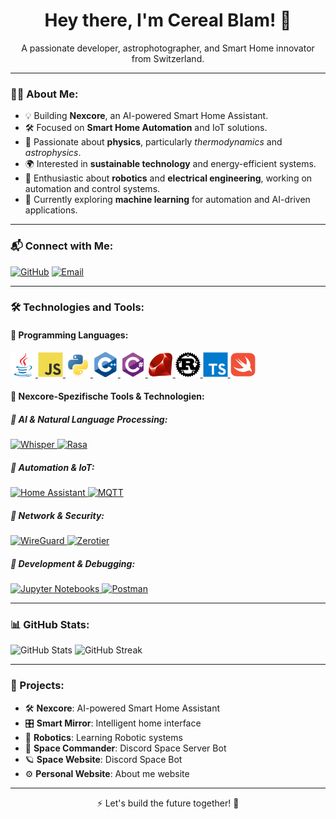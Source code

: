 <h1 align="center">Hey there, I'm Cereal Blam! 🚀</h1>

<p align="center">A passionate developer, astrophotographer, and Smart Home innovator from Switzerland.</p>

---

<h3 align="left">👨‍💻 About Me:</h3>
<ul>
  <li>💡 Building <strong>Nexcore</strong>, an AI-powered Smart Home Assistant.</li>
  <li>🛠️ Focused on <strong>Smart Home Automation</strong> and IoT solutions.</li>
  <li>🔬 Passionate about <strong>physics</strong>, particularly <em>thermodynamics</em> and <em>astrophysics</em>.</li>
  <li>🌍 Interested in <strong>sustainable technology</strong> and energy-efficient systems.</li>
  <li>🤖 Enthusiastic about <strong>robotics</strong> and <strong>electrical engineering</strong>, working on automation and control systems.</li>
  <li>📡 Currently exploring <strong>machine learning</strong> for automation and AI-driven applications.</li>
</ul>

---

<h3 align="left">📬 Connect with Me:</h3>
<p align="left">
  <a href="https://github.com/CerealYT" target="_blank"><img src="https://img.shields.io/badge/GitHub-181717?style=for-the-badge&logo=github&logoColor=white" alt="GitHub"/></a>
  <a href="mailto:cerealblam@gmail.com"><img src="https://img.shields.io/badge/Email-D14836?style=for-the-badge&logo=gmail&logoColor=white" alt="Email"/></a>
</p>

---

<h3 align="left">🛠️ Technologies and Tools:</h3>

<h4>🔹 Programming Languages:</h4>
<p>
  <a href="https://www.java.com" target="_blank" rel="noreferrer"> 
    <img src="https://raw.githubusercontent.com/devicons/devicon/master/icons/java/java-original.svg" alt="Java" width="40" height="40"/>
  </a>
  <a href="https://developer.mozilla.org/en-US/docs/Web/JavaScript" target="_blank" rel="noreferrer"> 
    <img src="https://raw.githubusercontent.com/devicons/devicon/master/icons/javascript/javascript-original.svg" alt="JavaScript" width="40" height="40"/>
  </a>
  <a href="https://www.python.org" target="_blank" rel="noreferrer"> 
    <img src="https://raw.githubusercontent.com/devicons/devicon/master/icons/python/python-original.svg" alt="Python" width="40" height="40"/>
  </a>
  <a href="https://www.w3schools.com/cpp/" target="_blank" rel="noreferrer"> 
    <img src="https://raw.githubusercontent.com/devicons/devicon/master/icons/cplusplus/cplusplus-original.svg" alt="C++" width="40" height="40"/>
  </a>
  <a href="https://www.w3schools.com/cs/" target="_blank" rel="noreferrer"> 
    <img src="https://raw.githubusercontent.com/devicons/devicon/master/icons/csharp/csharp-original.svg" alt="C#" width="40" height="40"/>
  </a>
  <a href="https://www.ruby-lang.org/en/" target="_blank" rel="noreferrer"> 
    <img src="https://raw.githubusercontent.com/devicons/devicon/master/icons/ruby/ruby-original.svg" alt="Ruby" width="40" height="40"/>
  </a>
  <a href="https://www.rust-lang.org" target="_blank" rel="noreferrer"> 
    <img src="https://raw.githubusercontent.com/devicons/devicon/master/icons/rust/rust-plain.svg" alt="Rust" width="40" height="40"/>
  </a>
  <a href="https://www.typescriptlang.org/" target="_blank" rel="noreferrer"> 
    <img src="https://raw.githubusercontent.com/devicons/devicon/master/icons/typescript/typescript-original.svg" alt="TypeScript" width="40" height="40"/>
  </a>
  <a href="https://developer.apple.com/swift/" target="_blank" rel="noreferrer"> 
    <img src="https://raw.githubusercontent.com/devicons/devicon/master/icons/swift/swift-original.svg" alt="Swift" width="40" height="40"/>
  </a>
</p>

<h4>🔹 Nexcore-Spezifische Tools & Technologien:</h4>
<h5>🔸 AI & Natural Language Processing:</h5>
<p>
  <a href="https://openai.com/whisper/" target="_blank" rel="noreferrer"> 
    <img src="https://upload.wikimedia.org/wikipedia/commons/a/ad/OpenAI_Logo.svg" alt="Whisper" width="40" height="40"/>
  </a>
  <a href="https://rasa.com/" target="_blank" rel="noreferrer"> 
    <img src="https://rasa.com/static/favicon.png" alt="Rasa" width="40" height="40"/>
  </a>
</p>

<h5>🔸 Automation & IoT:</h5>
<p>
  <a href="https://www.home-assistant.io/" target="_blank" rel="noreferrer"> 
    <img src="https://www.vectorlogo.zone/logos/home-assistant/home-assistant-icon.svg" alt="Home Assistant" width="40" height="40"/>
  </a>
  <a href="https://mosquitto.org/" target="_blank" rel="noreferrer"> 
    <img src="https://www.vectorlogo.zone/logos/eclipse/eclipse-icon.svg" alt="MQTT" width="40" height="40"/>
  </a>
</p>

<h5>🔸 Network & Security:</h5>
<p>
  <a href="https://www.wireguard.com/" target="_blank" rel="noreferrer"> 
    <img src="https://www.vectorlogo.zone/logos/wireguard/wireguard-icon.svg" alt="WireGuard" width="40" height="40"/>
  </a>
  <a href="https://www.zerotier.com/" target="_blank" rel="noreferrer"> 
    <img src="https://www.vectorlogo.zone/logos/zerotier/zerotier-icon.svg" alt="Zerotier" width="40" height="40"/>
  </a>
</p>

<h5>🔸 Development & Debugging:</h5>
<p>
  <a href="https://jupyter.org/" target="_blank" rel="noreferrer"> 
    <img src="https://www.vectorlogo.zone/logos/jupyter/jupyter-icon.svg" alt="Jupyter Notebooks" width="40" height="40"/>
  </a>
  <a href="https://www.postman.com/" target="_blank" rel="noreferrer"> 
    <img src="https://www.vectorlogo.zone/logos/getpostman/getpostman-icon.svg" alt="Postman" width="40" height="40"/>
  </a>
</p>


---

<h3 align="left">📊 GitHub Stats:</h3>
<p align="left">
  <img src="https://github-readme-stats.vercel.app/api?username=CerealYT&show_icons=true&theme=dark" alt="GitHub Stats"/>
  <img src="https://github-readme-streak-stats.herokuapp.com/?user=CerealYT&theme=dark" alt="GitHub Streak"/>
</p>

---

<h3 align="left">🚀 Projects:</h3>
<ul>
  <li>🛠️ <strong>Nexcore</strong>: AI-powered Smart Home Assistant</li>
  <li>🎛️ <strong>Smart Mirror</strong>: Intelligent home interface</li>
  <li>🧸 <strong>Robotics</strong>: Learning Robotic systems</li>
  <li>🤖 <strong>Space Commander</strong>: Discord Space Server Bot</li>
  <li>🪐 <strong>Space Website</strong>: Discord Space Bot</li>
  <li>⚙️ <strong>Personal Website</strong>: About me website</li>
</ul>

---

<p align="center">⚡ Let's build the future together! 🚀</p>
